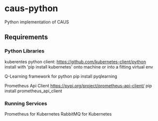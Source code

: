 # caus-python
Python implementation of CAUS

## Requirements ##
### Python Libraries ###
kuberentes python client: https://github.com/kubernetes-client/python
install with 'pip install kubernetes' onto machine or into a fitting virtual env

Q-Learning framework for python
pip install pyqlearning

Prometheus Api Client
https://pypi.org/project/prometheus-api-client/
pip install prometheus\_api\_client

### Running Services ###
Prometheus for Kubernetes
RabbitMQ for Kubernetes
